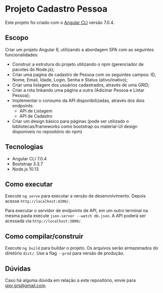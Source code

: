 # Projeto Cadastro Pessoa

Este projeto foi criado com o [Angular CLI](https://github.com/angular/angular-cli) versão 7.0.4.

## Escopo

Criar um projeto Angular 6, utilizando a abordagem SPA com as seguintes funcionalidades:

- Construir a estrutura do projeto utilizando o npm (gerenciador de pacotes do Node.js);
- Criar uma pagina de cadastro de Pessoa com os seguintes campos: ID, Nome, Email, Idade, Login, Senha e Status (ativo/inativo);
- Criar uma listagem dos usuários cadastrados, através de uma GRID;
- Criar a rota linkando uma página a outra (Adicinar Pessoa e Listar Pessoa);
- Implementar o consumo da API disponibilizadas, através dos dois endpoints:
	- API de Listagem
	- API de Cadastro
- Criar um design básico para páginas (pode ser utilizado o bibliotecas/frameworks como bootstrap ou material-UI design disponíveis no repositório do npm)

## Tecnologias
- Angular CLI 7.0.4
- Bootstrap 3.3.7
- Node.js 10.13

## Como executar

Execute `ng serve` para executar a versão de desenvolvimento. Depois acesse `http://localhost:4200/`.

Para executar o servidor de endpoints de API, em um outro terminal na mesma pasta execute `json-server --watch db.json`. A API poderá ser acessada via `http://localhost:3000/`.
## Como compilar/construir

Execute `ng build` para buildar o projeto. Os arquivos serão armazenados do diretório `dist/`. Use a flag `--prod` para versão de produção.

## Dúvidas
Caso há alguma dúvida em relação a este repositório, envie para gior.grs@gmail.com.
